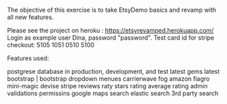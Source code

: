 The objective of this exercise is to take EtsyDemo basics and revamp with all new features.

Please see the project on heroku : https://etsyrevamped.herokuapp.com/
Login as example user Dina, password "password".
Test card id for stripe checkout: 5105 1051 0510 5100	

Features used:

postgrese database in production, development, and test
latest gems
latest bootstrap | bootstrap dropdown menues
carrierwave
fog
amazon
fiagro
mini-magic
devise
stripe
reviews
raty stars rating
average rating
admin
validations
permissins
google maps
search
elastic search
3rd party search